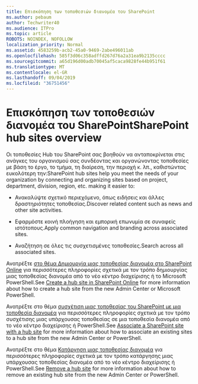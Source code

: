 ```yaml
---
title: Επισκόπηση των τοποθεσιών διανομέα του SharePoint
ms.author: pebaum
author: Techwriter40
ms.audience: ITPro
ms.topic: article
ROBOTS: NOINDEX, NOFOLLOW
localization_priority: Normal
ms.assetid: 4583259b-acb2-45a0-9469-2abe496011ab
ms.openlocfilehash: 585f3d06c358adffd267d76a2a31ea9b2135cccc
ms.sourcegitcommit: a65d196d00adb70045af5caca9828fe44b951f61
ms.translationtype: MT
ms.contentlocale: el-GR
ms.lasthandoff: 09/04/2019
ms.locfileid: "36751456"
---
```

# <a name="sharepoint-hub-sites-overview"></a><span data-ttu-id="6d1a0-102">Επισκόπηση των τοποθεσιών διανομέα του SharePoint</span><span class="sxs-lookup"><span data-stu-id="6d1a0-102">SharePoint hub sites overview</span></span>

<span data-ttu-id="6d1a0-103">Οι τοποθεσίες Hub του SharePoint σας βοηθούν να ανταποκρίνεται στις ανάγκες του οργανισμού σας συνδέοντας και οργανώνοντας τοποθεσίες με βάση το έργο, το τμήμα, τη διαίρεση, την περιοχή κ. λπ., καθιστώντας ευκολότερη την:</span><span class="sxs-lookup"><span data-stu-id="6d1a0-103">SharePoint hub sites help you meet the needs of your organization by connecting and organizing sites based on project, department, division, region, etc. making it easier to:</span></span>

- <span data-ttu-id="6d1a0-104">Ανακαλύψτε σχετικό περιεχόμενο, όπως ειδήσεις και άλλες δραστηριότητες τοποθεσίας.</span><span class="sxs-lookup"><span data-stu-id="6d1a0-104">Discover related content such as news and other site activities.</span></span>


- <span data-ttu-id="6d1a0-105">Εφαρμόστε κοινή πλοήγηση και εμπορική επωνυμία σε συναφείς ιστότοπους.</span><span class="sxs-lookup"><span data-stu-id="6d1a0-105">Apply common navigation and branding across associated sites.</span></span>


- <span data-ttu-id="6d1a0-106">Αναζήτηση σε όλες τις συσχετισμένες τοποθεσίες.</span><span class="sxs-lookup"><span data-stu-id="6d1a0-106">Search across all associated sites.</span></span>


<span data-ttu-id="6d1a0-107">Ανατρέξτε [στο θέμα Δημιουργία μιας τοποθεσίας διανομέα στο SharePoint Online](https://docs.microsoft.com/sharepoint/create-hub-site) για περισσότερες πληροφορίες σχετικά με τον τρόπο δημιουργίας μιας τοποθεσίας διανομέα από το νέο κέντρο διαχείρισης ή το Microsoft PowerShell.</span><span class="sxs-lookup"><span data-stu-id="6d1a0-107">See [Create a hub site in SharePoint Online](https://docs.microsoft.com/sharepoint/create-hub-site) for more information about how to create a hub site from the new Admin Center or Microsoft PowerShell.</span></span> 

<span data-ttu-id="6d1a0-108">Ανατρέξτε στο θέμα [συσχέτιση μιας τοποθεσίας του SharePoint με μια τοποθεσία διανομέα](https://support.office.com/article/associate-a-sharepoint-site-with-a-hub-site-ae0009fd-af04-4d3d-917d-88edb43efc05) για περισσότερες πληροφορίες σχετικά με τον τρόπο συσχέτισης μιας υπάρχουσας τοποθεσίας σε μια τοποθεσία διανομέα από το νέο κέντρο διαχείρισης ή PowerShell.</span><span class="sxs-lookup"><span data-stu-id="6d1a0-108">See [Associate a SharePoint site with a hub site](https://support.office.com/article/associate-a-sharepoint-site-with-a-hub-site-ae0009fd-af04-4d3d-917d-88edb43efc05) for more information about how to associate an existing sites to a hub site from the new Admin Center or PowerShell.</span></span>  

<span data-ttu-id="6d1a0-109">Ανατρέξτε στο θέμα [Κατάργηση μιας τοποθεσίας διανομέα](https://docs.microsoft.com/sharepoint/remove-hub-site) για περισσότερες πληροφορίες σχετικά με τον τρόπο κατάργησης μιας υπάρχουσας τοποθεσίας διανομέα από το νέο κέντρο διαχείρισης ή PowerShell.</span><span class="sxs-lookup"><span data-stu-id="6d1a0-109">See [Remove a hub site](https://docs.microsoft.com/sharepoint/remove-hub-site) for more information about how to remove an existing hub site from the new Admin Center or PowerShell.</span></span> 
